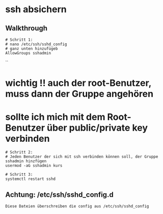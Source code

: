 # ssh absichern 

## Walkthrough 


```
# Schritt 1: 
# nano /etc/ssh/sshd_config 
# ganz unten hinzufügeb 
AllowGroups sshadmin 
```
``
# wichtig !! auch der root-Benutzer, muss dann der Gruppe angehören
# sollte ich mich mit dem Root-Benutzer über public/private key verbinden 


```
# Schritt 2: 
# Jeden Benutzer der sich mit ssh verbinden können soll, der Gruppe sshadmin hinzfügen 
usermod -aG sshadmin kurs 

```

```
# Schritt 3:
systemctl restart sshd 
```

## Achtung: /etc/ssh/sshd_config.d 

```
Diese Dateien überschreiben die config aus /etc/ssh/sshd_config 
```
